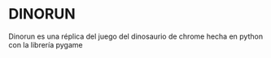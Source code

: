 # DINORUN
Dinorun es una réplica del juego del dinosaurio de chrome hecha en python con la librería pygame